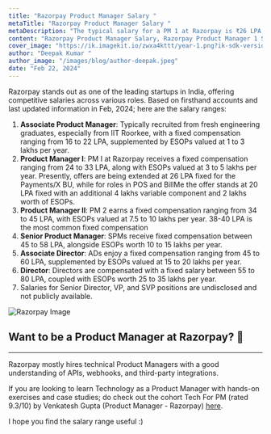 ```yaml
---
title: "Razorpay Product Manager Salary "
metaTitle: "Razorpay Product Manager Salary "
metaDescription: "The typical salary for a PM 1 at Razorpay is ₹26 LPA fixed, whereas ₹38 LPA fixed is the median salary for PM 2. ESOPs offered at the PM 1 level are typically ₹4 LPA, whereas for PM 2 it is ₹7 LPA"
content: "Razorpay Product Manager Salary, Razorpay Product Manager 1 Salary, Razorpay Product Manager 2 Salary, Razorpay Senior Product Manager Salary, Razorpay Associate Director Product Manager Salary"
cover_image: "https://ik.imagekit.io/zwxa4kttt/year-1.png?ik-sdk-version=javascript-1.4.3&updatedAt=1677356300623"
author: "Deepak Kumar "
author_image: "/images/blog/author-deepak.jpeg"
date: "Feb 22, 2024"
---
```


Razorpay stands out as one of the leading startups in India, offering competitive salaries across various roles. Based on firsthand accounts and last updated information in Feb, 2024; here are the salary ranges:

1. **Associate Product Manager**: Typically recruited from fresh engineering graduates, especially from IIT Roorkee, with a fixed compensation ranging from 16 to 22 LPA, supplemented by ESOPs valued at 1 to 3 lakhs per year.
2. **Product Manager I**: PM I at Razorpay receives a fixed compensation ranging from 24 to 33 LPA, along with ESOPs valued at 3 to 5 lakhs per year. Presently, offers are being extended at 26 LPA fixed for the Payments/X BU, while for roles in POS and BillMe the offer stands at 20 LPA fixed with an additional 4 lakhs variable component and 2 lakhs worth of ESOPs.
3. **Product Manager II**: PM 2 earns a fixed compensation ranging from 34 to 45 LPA, with ESOPs valued at 7.5 to 10 lakhs per year. 38-40 LPA is the most common fixed compensation
4. **Senior Product Manager**: SPMs receive fixed compensation between 45 to 58 LPA, alongside ESOPs worth 10 to 15 lakhs per year.
5. **Associate Director**: ADs enjoy a fixed compensation ranging from 45 to 60 LPA, supplemented by ESOPs valued at 15 to 20 lakhs per year.
6. **Director**: Directors are compensated with a fixed salary between 55 to 80 LPA, coupled with ESOPs worth 25 to 35 lakhs per year.
7. Salaries for Senior Director, VP, and SVP positions are undisclosed and not publicly available.

![Razorpay Image](https://lh7-us.googleusercontent.com/cwFMyND9rUM3yFQdAm4i6-1UH8CjDyJV9n4oLVjG9VLrGUcdB_NO2ZQ7kaJXwJrrD7IEGAZnRdTa5_urL1cnAzfTg3JpNPVyN59m_NIv9dg9gEejS_uSkyedrltzVkiEupO31cDXBIcquBs24tfuJKc)

## Want to be a Product Manager at Razorpay? 🤑

---

Razorpay mostly hires technical Product Managers with a good understanding of APIs, webhooks, and third-party integrations.

If you are looking to learn Technology as a Product Manager with hands-on exercises and case studies; do check out the cohort Tech For PM (rated 9.3/10) by Venkatesh Gupta (Product Manager - Razorpay) [here](https://www.xplainerr.com/cohorts/tech-for-product-managers).

I hope you find the salary range useful :)
